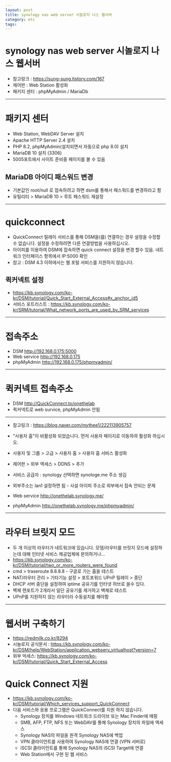 ```yaml
---
layout: post
title: synology nas web server 시놀로지 나스 웹서버
category: etc
tags: 
---
```


# synology nas web server 시놀로지 나스 웹서버

* 참고링크 : https://sung-sung.tistory.com/167
* 제어판 : Web Station 활성화
* 패키지 센터 : phpMyAdmin / MariaDb

---

# 패키지 센터
* Web Station, WebDAV Server 설치
* Apache HTTP Server 2.4 설치
* PHP 8.2, phpMyAdmin(설치되면서 자동으로 php 8.0) 설치
* MariaDB 10 설치 (3306)
* 5005포트에서 사이트 준비중 페이지를 볼 수 있음

## MariaDB 아이디 패스워드 변경
* 기본값인 root/null 로 접속하려고 하면 dsm를 통해서 패스워드를 변경하라고 함
* 유틸리티 > MariaDB 10 > 루트 패스워드 재설정

---

# quickconnect
* QuickConnect 릴레이 서비스를 통해 DSM을(를) 연결하는 경우 설정을 수정할 수 없습니다. 설정을 수정하려면 다른 연결방법을 사용하십시오.
* 아이피를 이용하여 DSM에 접속하면 quick connect 설정을 변경 할수 있음. 네트워크 인터페이스 항목에서 IP:5000 확인
* 참고 : DSM 4.3 이하에서는 웹 포털 서비스를 지원하지 않습니다.

## 퀵커넥트 설정
* <https://kb.synology.com/ko-kr/DSM/tutorial/Quick_Start_External_Access#x_anchor_id5>
* 서비스 포트리스트 : <https://kb.synology.com/ko-kr/SRM/tutorial/What_network_ports_are_used_by_SRM_services>

---

# 접속주소
* DSM <http://192.168.0.175:5000>
* Web service <http://192.168.0.175>
* phpMyAdmin <http://192.168.0.175/phpmyadmin/>

---

# 퀵커넥트 접속주소
* DSM <http://QuickConnect.to/onethelab>
* 퀵커넥트로 web survice, phpMyAdmin 안됨

---

* 참고링크 : https://blog.naver.com/mythee1/222113905757

* "사용자 홈"이 비활성화 되었습니다. 먼저 사용자 페이지로 이동하여 활성화 하십시오.
* 사용자 및 그룹 > 고급 > 사용자 홈 > 사용자 홈 서비스 활성화
* 제어판 > 외부 액세스 > DDNS > 추가
* 서비스 공급자 : synology 선택하면 synologe.me 주소 생김
* 외부주소는 lan1 설정하면 됨 - 사설 아이피 주소로 외부에서 접속 안되는 문제

* Web service <http://onethelab.synology.me/>
* phpMyAdmin <http://onethelab.synology.me/phpmyadmin/>

---

# 라우터 브릿지 모드
* 두 개 이상의 라우터가 네트워크에 있습니다. 모뎀/라우터를 브릿지 모드에 설정하는데 대해 인터넷 서비스 제공업체에 문의하거나...
* <https://kb.synology.com/ko-kr/DSM/tutorial/two_or_more_routers_were_found>
* cmd > traseroute 8.8.8.8 - 구글로 가는 홉을 테스트
* NAT/라우터 관리 > 기타기능 설정 > 포트포워드 UPnP 릴레이 > 중단
* DHCP 서버 중단을 설정하여 iptime 공유기를 인터넷 허브로 쓸수 있다.
* 벽체 렌포트가 2개라서 일단 공유기를 제거하고 벽체로 테스트
* UPnP를 지원하지 않는 라우터라 수동설치를 해야함

---

# 웹서버 구축하기
* https://redmilk.co.kr/8294
* 시놀로지 공식문서 : https://kb.synology.com/ko-kr/DSM/help/WebStation/application_webserv_virtualhost?version=7
* 외부 억세스: https://kb.synology.com/ko-kr/DSM/tutorial/Quick_Start_External_Access

# Quick Connect 지원
* https://kb.synology.com/ko-kr/DSM/tutorial/Which_services_support_QuickConnect
* 다음 서비스와 응용 프로그램은 QuickConnect를 지원 하지 않습니다.
  * Synology 장치를 Windows 네트워크 드라이브 또는 Mac Finder에 매핑
  * SMB, AFP, FTP, NFS 또는 WebDAV를 통해 Synology 장치의 파일에 액세스
  * Synology NAS의 파일을 원격 Synology NAS에 백업
  * VPN 클라이언트를 사용하여 Synology NAS에 연결 (VPN 서버로)
  * iSCSI 클라이언트를 통해 Synology NAS의 iSCSI Target에 연결
  * Web Station에서 구현 된 웹 서비스